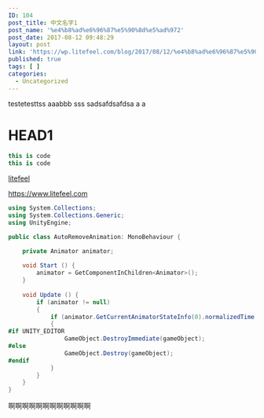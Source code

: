 ```yaml
---
ID: 104
post_title: 中文名字1
post_name: '%e4%b8%ad%e6%96%87%e5%90%8d%e5%ad%972'
post_date: 2017-08-12 09:48:29
layout: post
link: 'https://wp.litefeel.com/blog/2017/08/12/%e4%b8%ad%e6%96%87%e5%90%8d%e5%ad%972/'
published: true
tags: [ ]
categories:
  - Uncategorized
---
```

testetesttss
aaabbb
sss
sadsafdsafdsa
a
a

# HEAD1

~~~ csharp
this is code
this is code
~~~

[litefeel](https://www.litefeel.com)


<https://www.litefeel.com>



~~~ csharp
using System.Collections;
using System.Collections.Generic;
using UnityEngine;

public class AutoRemoveAnimation: MonoBehaviour {

    private Animator animator;
	
	void Start () {
        animator = GetComponentInChildren<Animator>();
	}
	
	void Update () {
		if (animator != null)
        {
            if (animator.GetCurrentAnimatorStateInfo(0).normalizedTime >= 1.0f)
            {
#if UNITY_EDITOR
                GameObject.DestroyImmediate(gameObject);
#else
                GameObject.Destroy(gameObject);
#endif
            }
        }
	}
}
~~~

啊啊啊啊啊啊啊啊啊啊啊啊
